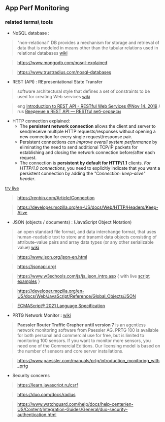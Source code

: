 ## App Perf Monitoring 

### related terms\ tools 
- NoSQL database : 
> "non-relational" DB provides a mechanism for storage and retrieval of data that is modeled in means other than the tabular relations used in relational databases [wiki](https://en.wikipedia.org/wiki/NoSQL) 

> https://www.mongodb.com/nosql-explained 

> https://www.trustradius.com/nosql-databases

- REST (API) : REpresentational State Transfer 
> software architectural style that defines a set of constraints to be used for creating Web services [wiki](https://en.wikipedia.org/wiki/Representational_state_transfer)

> eng [Introduction to REST API - RESTful Web Services @Nov 14, 2019](https://www.springboottutorial.com/introduction-to-rest-api) / rus [Введение в REST API — RESTful веб-сервисы](https://habr.com/ru/post/483202/)

- HTTP connection explained:
  - The __persistent network connection__ allows the client and server to send/receive multiple HTTP requests/responses without opening a new connection for every single request/response pair.
  - Persistent connections _can improve overall system performance_ by eliminating the need to send additional TCP/IP packets for establishing and closing the network connection before/after each request.
  - The connection is __persistent by default for HTTP/1.1__ clients. _For HTTP/1.0 connections_, you need to explicitly indicate that you want a persistent connection by adding the _"Connection: keep-alive" header_.

[try live](https://reqbin.com/req/4sa9kqvu)
  
> https://reqbin.com/Article/Connection

> https://developer.mozilla.org/en-US/docs/Web/HTTP/Headers/Keep-Alive

- JSON (objects / documents) : (JavaScript Object Notation) 
> an open standard file format, and data interchange format, that uses human-readable text to store and transmit data objects consisting of attribute–value pairs and array data types (or any other serializable value) [wiki](https://en.wikipedia.org/wiki/JSON)

> https://www.json.org/json-en.html

> https://jsonapi.org/ 

> https://www.w3schools.com/js/js_json_intro.asp { with live [script examples](https://www.w3schools.com/js/tryit.asp?filename=tryjson_receive) }

> https://developer.mozilla.org/en-US/docs/Web/JavaScript/Reference/Global_Objects/JSON 

> [ECMAScript&reg; 2021 Language Specification](https://tc39.es/ecma262/)

- PRTG Network Monitor : [wiki](https://en.wikipedia.org/wiki/PRTG_Network_Monitor) 
> **Paessler Router Traffic Grapher until version 7** is an agentless network monitoring software from Paessler AG. PRTG 100 is available for both personal and commercial use for free, but is limited to monitoring 100 sensors. If you want to monitor more sensors, you need one of the Commercial Editions. Our licensing model is based on the number of sensors and core server installations.  

> https://www.paessler.com/manuals/prtg/introduction_monitoring_with_prtg 

- Security concerns

> https://learn.javascript.ru/csrf

> https://duo.com/docs/radius

> https://www.watchguard.com/help/docs/help-center/en-US/Content/Integration-Guides/General/duo-security-authentication.html 
